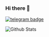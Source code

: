 ### Hi there 👋
[![telegram badge](https://img.shields.io/badge/Albert-Einstein-30302f?style=flat&logo=telegram)](https://t.me/AlbertEinstein_TG)

<!-- ![Hits](https://hits.seeyoufarm.com/api/count/incr/badge.svg?url=https://github.com/AlbertEinsteinTG/)

 - 🛩 Instrested in Coding 😁
- 📚 Still playing
- ⚡ fact: I am nothing
- 📫 How to reach me: Telegram - [@u7994642939](https://telegram.me/u7994642939)-->

![Github Stats](https://github-readme-stats.vercel.app/api?username=unnikuttan9_icons=true&include_all_commits=true&cache_seconds=86400&theme=radica)
